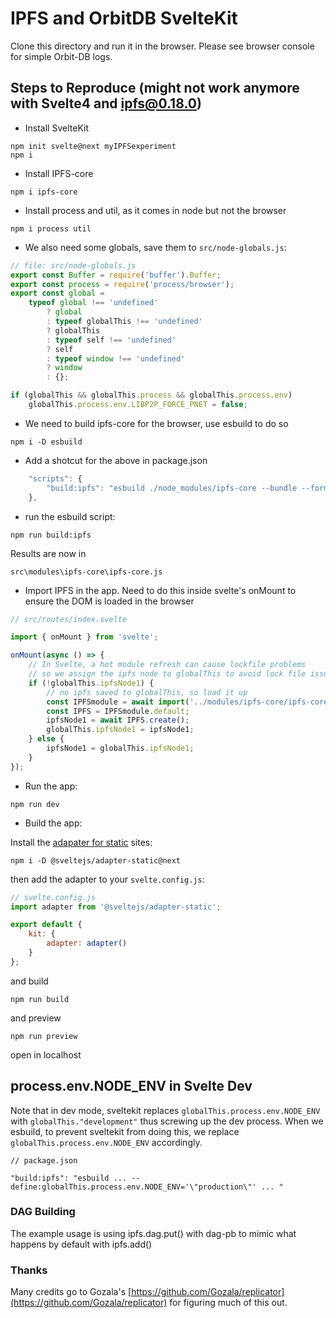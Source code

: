 # IPFS and OrbitDB SvelteKit

Clone this directory and run it in the browser. Please see browser console for simple Orbit-DB logs.


## Steps to Reproduce (might not work anymore with Svelte4 and ipfs@0.18.0)

- Install SvelteKit

```
npm init svelte@next myIPFSexperiment
npm i
```

- Install IPFS-core

`npm i ipfs-core`

- Install process and util, as it comes in node but not the browser

`npm i process util`

- We also need some globals, save them to `src/node-globals.js`:

```js
// file: src/node-globals.js
export const Buffer = require('buffer').Buffer;
export const process = require('process/browser');
export const global =
	typeof global !== 'undefined'
		? global
		: typeof globalThis !== 'undefined'
		? globalThis
		: typeof self !== 'undefined'
		? self
		: typeof window !== 'undefined'
		? window
		: {};

if (globalThis && globalThis.process && globalThis.process.env)
	globalThis.process.env.LIBP2P_FORCE_PNET = false;
```

- We need to build ipfs-core for the browser, use esbuild to do so

`npm i -D esbuild`

- Add a shotcut for the above in package.json

```js
	"scripts": {
		"build:ipfs": "esbuild ./node_modules/ipfs-core --bundle --format=esm --sourcemap --main-fields=browser,module,main --inject:./src/node-globals.js --define:globalThis.process.env.NODE_ENV='\"production\"' --splitting --outdir=./src/modules/ipfs-core"
	},
```

- run the esbuild script:

```
npm run build:ipfs
```

Results are now in

`src\modules\ipfs-core\ipfs-core.js`

- Import IPFS in the app. Need to do this inside svelte's onMount to ensure the DOM is loaded in the browser

```js
// src/routes/index.svelte

import { onMount } from 'svelte';

onMount(async () => {
	// In Svelte, a hot module refresh can cause lockfile problems
	// so we assign the ipfs node to globalThis to avoid lock file issues
	if (!globalThis.ipfsNode1) {
		// no ipfs saved to globalThis, so load it up
		const IPFSmodule = await import('../modules/ipfs-core/ipfs-core.js');
		const IPFS = IPFSmodule.default;
		ipfsNode1 = await IPFS.create();
		globalThis.ipfsNode1 = ipfsNode1;
	} else {
		ipfsNode1 = globalThis.ipfsNode1;
	}
});
```

- Run the app:

```
npm run dev
```

- Build the app:

Install the [adapater for static](https://github.com/sveltejs/kit/tree/master/packages/adapter-static) sites:

```
npm i -D @sveltejs/adapter-static@next
```

then add the adapter to your `svelte.config.js`:

```js
// svelte.config.js
import adapter from '@sveltejs/adapter-static';

export default {
	kit: {
		adapter: adapter()
	}
};
```

and build

```
npm run build
```

and preview

```
npm run preview
```

open in localhost

## process.env.NODE_ENV in Svelte Dev

Note that in dev mode, sveltekit replaces `globalThis.process.env.NODE_ENV` with `globalThis."development"` thus screwing up the dev process. When we esbuild, to prevent sveltekit from doing this, we replace `globalThis.process.env.NODE_ENV` accordingly.

```cli
// package.json

"build:ipfs": "esbuild ... --define:globalThis.process.env.NODE_ENV='\"production\"' ... "
```

### DAG Building

The example usage is using ipfs.dag.put() with dag-pb to mimic what happens by default with ipfs.add()

### Thanks

Many credits go to Gozala's [https://github.com/Gozala/replicator](https://github.com/Gozala/replicator) for figuring much of this out.
